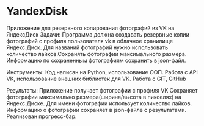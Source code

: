 # YandexDisk
Приложение для резервного копирования фотографий из VK на ЯндексДиск
Задачи: Программа должна создавать  резервные копии фотографий с профиля пользователя vk в облачное хранилище Яндекс.Диск. Для названий фотографий нужно использовать количество лайков.Сохранять фотографии максимального размера. Информацию по сохраненным фотографиям сохранить в json-файл.

Инструменты: Код написан на Python, использование ООП. Работа с API VK, использование внешних библиотек для VK. Работа с GIT, GitHub

Результаты: 
Приложение получает фотографии с профиля VK
Сохраняет фотографии максимально размера(ширина/высота в пикселях) на Яндекс.Диске.
Для имени фотографии использует количество лайков.
Информацию о фотографии сохраняет в json-файле с результатами.
Реализован прогресс-бар. 
